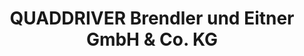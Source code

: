 ---
title: "QUADDRIVER Brendler und Eitner GmbH & Co. KG"
url: /dresden/quaddriver-brendler-und-eitner-gmbh-und-co-kg/
shop: Quad
---